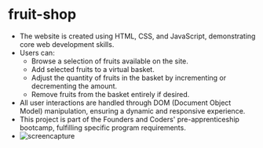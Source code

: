# fruit-shop
- The website is created using HTML, CSS, and JavaScript, demonstrating core web development skills.
- Users can:
  - Browse a selection of fruits available on the site.
  - Add selected fruits to a virtual basket.
  - Adjust the quantity of fruits in the basket by incrementing or decrementing the amount.
  - Remove fruits from the basket entirely if desired.
- All user interactions are handled through DOM (Document Object Model) manipulation, ensuring a dynamic and responsive experience.
- This project is part of the Founders and Coders' pre-apprenticeship bootcamp, fulfilling specific program requirements.
- ![screencapture](https://github.com/user-attachments/assets/ccdca27f-b583-4f09-a406-75d2ac816173)
